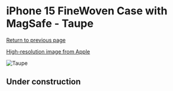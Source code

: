 # iPhone 15 FineWoven Case with MagSafe - Taupe

[Return to previous page](/iphone_15)

[High-resolution image from Apple](https://store.storeimages.cdn-apple.com/8756/as-images.apple.com/is/MT473?wid=4500&hei=4500&fmt=png)

<div style="width: 500px"><img src="/everyphone/MT473.png" alt="Taupe"></div>

## Under construction
